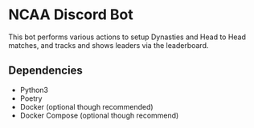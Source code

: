 # NCAA Discord Bot

This bot performs various actions to setup Dynasties and Head to Head matches, and tracks and shows leaders via the leaderboard.

## Dependencies

- Python3
- Poetry
- Docker (optional though recommended)
- Docker Compose (optional though recommend)
